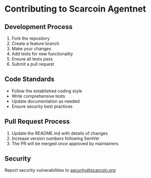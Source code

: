 # Contributing to Scarcoin Agentnet

## Development Process

1. Fork the repository
2. Create a feature branch
3. Make your changes
4. Add tests for new functionality
5. Ensure all tests pass
6. Submit a pull request

## Code Standards

- Follow the established coding style
- Write comprehensive tests
- Update documentation as needed
- Ensure security best practices

## Pull Request Process

1. Update the README.md with details of changes
2. Increase version numbers following SemVer
3. The PR will be merged once approved by maintainers

## Security

Report security vulnerabilities to security@scarcoin.org
